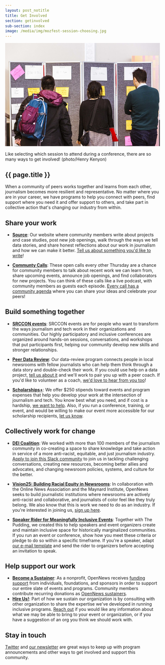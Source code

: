 ```yaml
---
layout: post_notitle
title: Get Involved
section: getinvolved
sub-section: index
image: /media/img/mozfest-session-choosing.jpg
---
```

<img src="/media/img/mozfest-session-choosing.jpg" class="topline" alt="three people with their backs to the camera in front of a bunch of big post its organized as a conference schedule">
<p class="caption">Like selecting which session to attend during a conference, there are so many ways to get involved! (photo/Henry Kenyon)</p>

<h2>{{ page.title }}</h2>
<p class="bodybig">When a community of peers works together and learns from each other, journalism becomes more resilient and representative. No matter where you are in your career, we have programs to help you connect with peers, find support where you need it and offer support to others, and take part in collective action that's changing our industry from within.</p>

## Share your work

* **[Source](http://source.opennews.org)**: Our website where community members write about projects and case studies, post new job openings, walk through the ways we tell data stories, and share honest reflections about our work in journalism and how we can make it better. [Tell us about something you'd like to write](mailto:source@opennews.org)!

* **[Communty Calls](/what/community/calls)**: These open calls every other Thursday are a chance for community members to talk about recent work we can learn from, share upcoming events, announce job openings, and find collaborators for new projects. You can think of these calls like a live podcast, with community members as guests each episode. [Every call has a community agenda](/what/community/calls/) where you can share your ideas and celebrate your peers!

## Build something together

* **[SRCCON events](https://srccon.org/)**: SRCCON events are for people who want to transform the ways journalism and tech work in their organizations and communities. Our highly participatory and inclusive conferences are organized around hands-on sessions, conversations, and workshops that put participants first, helping our community develop new skills and stronger relationships.

* **[Peer Data Review](/what/community/datareview/)**: Our data-review program connects people in local newsrooms with fellow journalists who can help them think through a data story and double-check their work. If you could use help on a data project, [tell us about it](/what/community/datareview/) and we'll work to pair you up with a peer coach. If you'd like to volunteer as a coach, [we'd love to hear from you too](mailto:ryan@opennews.org)!

* **[Scholarships+](/what/community/scholarships/)**: We offer $250 stipends toward events and program expenses that help you develop your work at the intersection of journalism and tech. You know best what you need, and if cost is a hardship, [we want to help](/what/community/scholarships/). Also, if you run a conference, training, or event, and would be willing to make our event more accessible for our scholarship recipients, [let us know](mailto:team@opennews.org).

## Collectively work for change

* **[DEI Coalition](/what/community/dei-coalition/)**: We worked with more than 100 members of the journalism community in co-creating a space to share knowledge and take action in service of a more anti-racist, equitable, and just journalism industry. [Apply to join this Slack community](/what/community/dei-coalition/) to join us in tackling challenging conversations, creating new resources, becoming better allies and advocates, and changing newsroom policies, systems, and culture for the better.

* **[Vision25: Building Racial Equity in Newsrooms](/blog/vision25-building-racial-equity-in-newsrooms/)**: In collaboration with the Online News Association and the Maynard Institute, OpenNews seeks to build journalistic institutions where newsrooms are actively anti-racist and collaborative, and journalists of color feel like they truly belong. We also know that this is work we need to do as an industry. If you're interested in joining us, [sign up here](https://journalists.org/%E2%80%8Bvision25-interest-form/).

* **[Speaker Rider for Meaningfully Inclusive Events](/projects/speaker-rider/)**: 
Together with The Pudding, we created this to help speakers and event organizers create and maintain inclusive space for historically marginalized communities. If you run an event or conference, show how you meet these criteria or pledge to do so within a specific timeframe. If you're a speaker, adapt [our e-mail template](https://opennews.org/blog/speaker-rider-process/) and send the rider to organizers before accepting an invitation to speak.

## Help support our work

* **[Become a Sustainer](https://opennews.networkforgood.com/)**: As a nonprofit, OpenNews receives [funding support](/who/supporters) from individuals, foundations, and sponsors in order to support our entire slate of events and programs. Community members contribute recurring donations as [OpenNews sustainers](https://opennews.networkforgood.com/).
* **[Hire Us!](mailto:team@opennews.org)**: Part of how we sustain our organization is by consulting with other organization to share the expertise we've developed in running inclusive programs. [Reach out](mailto:team@opennews.org) if you would like any information about what we may be able to bring to your event or organization, or if you have a suggestion of an org you think we should work with.

## Stay in touch

<a href="https://twitter.com/opennews">Twitter</a> and <a href="http://eepurl.com/czSVTL">our newsletter</a> are great ways to keep up with program announcements and other ways to get involved and support this community.
